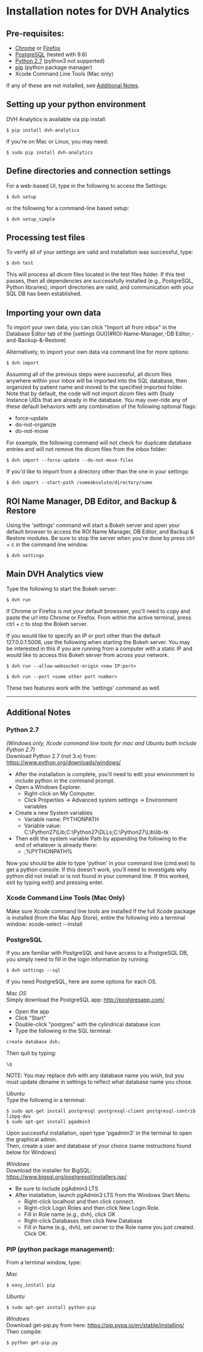 # Installation notes for DVH Analytics

## Pre-requisites:
 - [Chrome](https://www.google.com/chrome/browser/desktop/) or [Firefox](https://www.mozilla.org/en-US/firefox/new/)
 - [PostgreSQL](https://www.postgresql.org/) (tested with 9.6)
 - [Python 2.7](https://www.python.org/downloads/release/python-2712/) (python3 not supported)
 - [pip](https://pip.pypa.io/en/stable/installing/) (python package manager)
 - Xcode Command Line Tools (Mac only)  

If any of these are not installed, see [Additional Notes](#additional-notes).  

## Setting up your python environment
DVH Analytics is available via pip install:
~~~~
$ pip install dvh-analytics
~~~~
If you're on Mac or Linux, you may need:
~~~~
$ sudo pip install dvh-analytics
~~~~

## Define directories and connection settings
For a web-based UI, type in the following to access the Settings:
~~~~
$ dvh setup
~~~~
or the following for a command-line based setup:
~~~~
$ dvh setup_simple
~~~~

## Processing test files
To verify all of your settings are valid and installation was successful, type:
~~~~
$ dvh test
~~~~
This will process all dicom files located in the test files folder. If this test passes, then all dependencies are 
successfully installed (e.g., PostgreSQL, Python libraries), import directories are valid, and communication with your 
SQL DB has been established.

## Importing your own data
To import your own data, you can click "Import all from inbox" in the Database Editor tab of the 
[settings GUI](#ROI-Name-Manager,-DB Editor,-and-Backup-&-Restore)

Alternatively, to import your own data via command line for more options:
~~~~
$ dvh import
~~~~
Assuming all of the previous steps were successful, all dicom files anywhere within your inbox will be imported 
into the SQL database, then organized by patient name and moved to the specified imported folder.  Note that by 
default, the code will not import dicom files with Study Instance UIDs that are already in the database.  You 
may over-ride any of these default behaviors with any combination of the following optional flags:
 - force-update
 - do-not-organize
 - do-not-move  
 
For example, the following command will not check for duplicate database entries and will not remove the dicom files 
from the inbox folder:
~~~~
$ dvh import --force-update --do-not-move-files
~~~~
If you'd like to import from a directory other than the one in your settings:
~~~~
$ dvh import --start-path /someabsolute/directory/name
~~~~
## ROI Name Manager, DB Editor, and Backup & Restore
Using the 'settings' command will start a Bokeh server and open your default browser to access the ROI Name 
Manager, DB Editor, and Backup & Restore modules.  Be sure to stop the server when you're done by press ctrl + c 
in the command line window.
~~~~
$ dvh settings
~~~~
## Main DVH Analytics view
Type the following to start the Bokeh server:  
~~~~
$ dvh run
~~~~
If Chrome or Firefox is not your default browswer, you'll need to copy and paste the url into Chrome or Firefox.
From within the active terminal, press ctrl + c to stop the Bokeh server.

If you would like to specify an IP or port other than the default 127.0.0.1:5006, use the following when starting
the Bokeh server.  You may be interested in this if you are running from a computer with a static IP and would like
to access this Bokeh server from across your network.
~~~~
$ dvh run --allow-websocket-origin <new IP:port>
~~~~
~~~~
$ dvh run --port <some other port number>
~~~~
These two features work with the 'settings' command as well.

----------------------------------------------------------------------------------------------
## Additional Notes

### Python 2.7  
*(Windows only, Xcode command line tools for mac and Ubuntu both include Python 2.7)*  
Download Python 2.7 (not 3.x) from: https://www.python.org/downloads/windows/

 - After the installation is complete, you'll need to edit your environment to include python in the command prompt.
 - Open a Windows Explorer.
   - Right-click on My Computer.
   - Click Properties -> Advanced system settings -> Environment variables
 - Create a new System variables
   - Variable name: PYTHONPATH
   - Variable value: C:\Python27\Lib;C:\Python27\DLLs;C:\Python27\Lib\lib-tk
 - Then edit the system variable Path by appending the following to the end of whatever is already there:
   - ;%PYTHONPATH%

Now you should be able to type 'python' in your command line (cmd.exe) to get a python console. If this doesn't work,
you'll need to investigate why python did not install or is not found in your command line.  If this worked, exit by
typing exit() and pressing enter.


### Xcode Command Line Tools (Mac Only)
Make sure Xcode command line tools are installed
If the full Xcode package is installed (from the Mac App Store), entire the following into a terminal window:
xcode-select --install


### PostgreSQL
If you are familiar with PostgreSQL and have access to a PostgreSQL DB, you simply need to fill in the
login information by running:
~~~
$ dvh settings --sql
~~~

If you need PostgreSQL, here are some options for each OS.

*Mac OS*  
Simply download the PostgreSQL app: http://postgresapp.com/  
 - Open the app
 - Click "Start"
 - Double-click "postgres" with the cylindrical database icon
 - Type the following in the SQL terminal:
~~~~
create database dvh;
~~~~
Then quit by typing:
~~~~
\q
~~~~

NOTE: You may replace dvh with any database name you wish, but you must update dbname in settings to reflect what 
database name you chose.  

*Ubuntu*  
Type the following in a terminal:
~~~~
$ sudo apt-get install postgresql postgresql-client postgresql-contrib libpq-dev
$ sudo apt-get install pgadmin3
~~~~
Upon successful installation, open type 'pgadmin3' in the terminal to open the graphical admin.  
Then, create a user and database of your choice (same instructions found below for Windows)

*Windows*  
Download the installer for BigSQL: https://www.bigsql.org/postgresql/installers.jsp/

 - Be sure to include pgAdmin3 LTS
 - After installation, launch pgAdmin3 LTS from the Windows Start Menu.
   - Right-click localhost and then click connect.
   - Right-click Login Roles and then click New Login Role.
   - Fill in Role name (e.g., dvh), click OK
   - Right-click Databases then click New Database
   - Fill in Name (e.g., dvh), set owner to the Role name you just created. Click OK.


### PIP (python package management):
From a terminal window, type:

*Mac*
~~~~
$ easy_install pip
~~~~

*Ubuntu*
~~~~
$ sudo apt-get install python-pip
~~~~

*Windows*  
Download get-pip.py from here: https://pip.pypa.io/en/stable/installing/  
Then compile:
~~~~
$ python get-pip.py
~~~~
